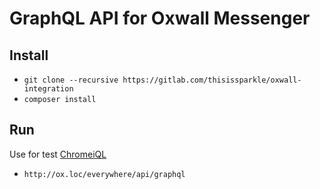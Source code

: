 # GraphQL API for Oxwall Messenger

## Install
- `git clone --recursive https://gitlab.com/thisissparkle/oxwall-integration`
- `composer install`

## Run
Use for test [ChromeiQL](https://chrome.google.com/webstore/detail/chromeiql/fkkiamalmpiidkljmicmjfbieiclmeij)
- `http://ox.loc/everywhere/api/graphql`